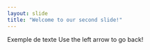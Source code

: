 ```yaml
---
layout: slide
title: "Welcome to our second slide!"
---
```

Exemple de texte
Use the left arrow to go back!
